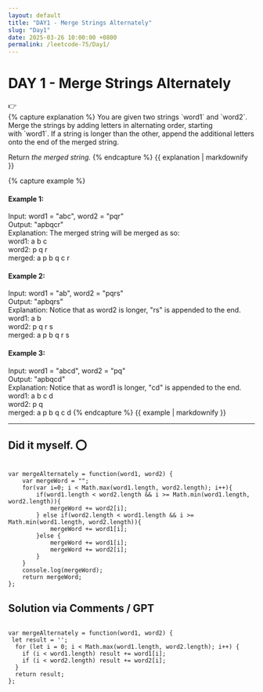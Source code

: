 ```yaml
---
layout: default
title: "DAY1 - Merge Strings Alternately"
slug: "Day1"
date: 2025-03-26 10:00:00 +0800
permalink: /leetcode-75/Day1/
---
```


# DAY 1 - Merge Strings Alternately

<aside class="asideDiv">
    <div>👉</div>
    <div>
        <main>
            {% capture explanation %}
You are given two strings `word1` and `word2`. Merge the strings by adding letters in alternating order, starting with `word1`. If a string is longer than the other, append the additional letters onto the end of the merged string.

Return *the merged string.*
            {% endcapture %}
            {{ explanation | markdownify }}
        </main>
        <main>
            {% capture example %}
#### Example 1:
Input: word1 = "abc", word2 = "pqr"<br>
Output: "apbqcr"<br>
Explanation: The merged string will be merged as so:<br>
word1:  a   b   c<br>
word2:    p   q   r<br>
merged: a p b q c r
#### Example 2:
Input: word1 = "ab", word2 = "pqrs"<br>
Output: "apbqrs"<br>
Explanation: Notice that as word2 is longer, "rs" is appended to the end.<br>
word1:  a   b<br>
word2:    p   q   r   s<br>
merged: a p b q   r   s
#### Example 3:
Input: word1 = "abcd", word2 = "pq"<br>
Output: "apbqcd"<br>
Explanation: Notice that as word1 is longer, "cd" is appended to the end.<br>
word1:  a   b   c   d<br>
word2:    p   q<br>
merged: a p b q c   d
            {% endcapture %}
            {{ example | markdownify }}
        </main>
    </div>
</aside>

---

<h2><strong>Did it myself.</strong>  &#x2B55;</h2>
<pre><code class="language-js">
var mergeAlternately = function(word1, word2) {
    var mergeWord = "";
    for(var i=0; i < Math.max(word1.length, word2.length); i++){
        if(word1.length < word2.length && i >= Math.min(word1.length, word2.length)){
            mergeWord += word2[i];
        } else if(word2.length < word1.length && i >= Math.min(word1.length, word2.length)){
            mergeWord += word1[i];
        }else {
            mergeWord += word1[i];
            mergeWord += word2[i];
        }
    }
    console.log(mergeWord);
    return mergeWord;
};
</code></pre>


<h2><strong>Solution via Comments / GPT</strong></h2>
<pre><code class="language-js">
var mergeAlternately = function(word1, word2) {
 let result = '';
  for (let i = 0; i < Math.max(word1.length, word2.length); i++) {
    if (i < word1.length) result += word1[i];
    if (i < word2.length) result += word2[i];
  }
  return result;
};
</code></pre>